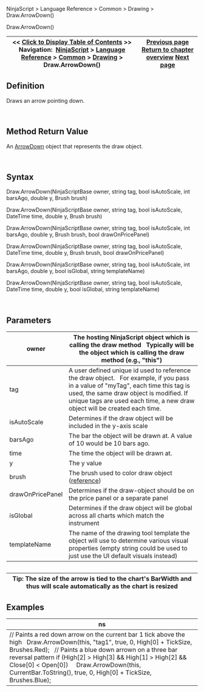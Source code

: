 ﻿


NinjaScript \> Language Reference \> Common \> Drawing \> Draw.ArrowDown()






















Draw.ArrowDown()







| \<\< [Click to Display Table of Contents](draw_arrowdown.md) \>\> **Navigation:**     [NinjaScript](ninjascript-1.md) \> [Language Reference](language_reference_wip-1.md) \> [Common](common-1.md) \> [Drawing](drawing-1.md) \> Draw.ArrowDown() | [Previous page](arc-1.md) [Return to chapter overview](drawing-1.md) [Next page](arrowdown-1.md) |
| --- | --- |











## Definition


Draws an arrow pointing down.


 


## Method Return Value


An [ArrowDown](arrowdown-1.md) object that represents the draw object.


 


## Syntax


Draw.ArrowDown(NinjaScriptBase owner, string tag, bool isAutoScale, int barsAgo, double y, Brush brush)  

Draw.ArrowDown(NinjaScriptBase owner, string tag, bool isAutoScale, DateTime time, double y, Brush brush)  

Draw.ArrowDown(NinjaScriptBase owner, string tag, bool isAutoScale, int barsAgo, double y, Brush brush, bool drawOnPricePanel)  

Draw.ArrowDown(NinjaScriptBase owner, string tag, bool isAutoScale, DateTime time, double y, Brush brush, bool drawOnPricePanel)  

Draw.ArrowDown(NinjaScriptBase owner, string tag, bool isAutoScale, int barsAgo, double y, bool isGlobal, string templateName)  

Draw.ArrowDown(NinjaScriptBase owner, string tag, bool isAutoScale, DateTime time, double y, bool isGlobal, string templateName)


 


## Parameters




| owner | The hosting NinjaScript object which is calling the draw method   Typically will be the object which is calling the draw method (e.g., "this") |
| --- | --- |
| tag | A user defined unique id used to reference the draw object.    For example, if you pass in a value of "myTag", each time this tag is used, the same draw object is modified. If unique tags are used each time, a new draw object will be created each time. |
| isAutoScale | Determines if the draw object will be included in the y\-axis scale |
| barsAgo | The bar the object will be drawn at. A value of 10 would be 10 bars ago. |
| time | The time the object will be drawn at. |
| y | The y value |
| brush | The brush used to color draw object ([reference](https://msdn.microsoft.com/en-us/library/system.windows.media.brushes%28v=vs.110%29.aspx)) |
| drawOnPricePanel | Determines if the draw\-object should be on the price panel or a separate panel |
| isGlobal | Determines if the draw object will be global across all charts which match the instrument |
| templateName | The name of the drawing tool template the object will use to determine various visual properties (empty string could be used to just use the UI default visuals instead) |



## 


## 




| Tip: The size of the arrow is tied to the chart's BarWidth and thus will scale automatically as the chart is resized |
| --- |



## 


## 


## Examples




| ns |
| --- |
| // Paints a red down arrow on the current bar 1 tick above the high    Draw.ArrowDown(this, "tag1", true, 0, High\[0] \+ TickSize, Brushes.Red);   // Paints a blue down arrown on a three bar reversal pattern  if (High\[2] \> High\[3] \&\& High\[1] \> High\[2] \&\& Close\[0] \< Open\[0])      Draw.ArrowDown(this, CurrentBar.ToString(), true, 0, High\[0] \+ TickSize, Brushes.Blue); |









